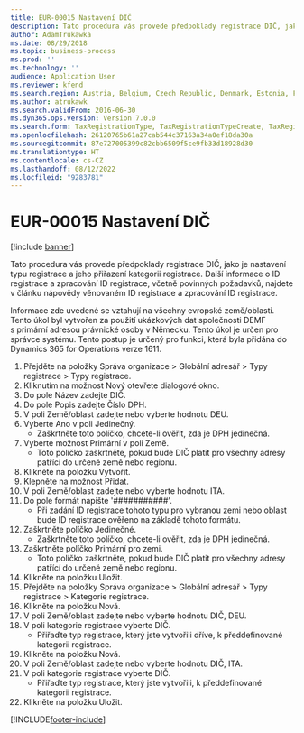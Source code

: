 ```yaml
---
title: EUR-00015 Nastavení DIČ
description: Tato procedura vás provede předpoklady registrace DIČ, jako je nastavení typu registrace a jeho přiřazení kategorii registrace.
author: AdamTrukawka
ms.date: 08/29/2018
ms.topic: business-process
ms.prod: ''
ms.technology: ''
audience: Application User
ms.reviewer: kfend
ms.search.region: Austria, Belgium, Czech Republic, Denmark, Estonia, Finland, France, Germany, Hungary, Ireland, Italy, Latvia, Lithuania, Netherlands, Poland, Spain, Sweden, United Kingdom
ms.author: atrukawk
ms.search.validFrom: 2016-06-30
ms.dyn365.ops.version: Version 7.0.0
ms.search.form: TaxRegistrationType, TaxRegistrationTypeCreate, TaxRegistrationLegislationTypes
ms.openlocfilehash: 26120765b61a27cab544c37163a34a0ef18da30a
ms.sourcegitcommit: 87e727005399c82cbb6509f5ce9fb33d18928d30
ms.translationtype: HT
ms.contentlocale: cs-CZ
ms.lasthandoff: 08/12/2022
ms.locfileid: "9283781"
---
```

# <a name="eur-00015-set-up-vat-id"></a>EUR-00015 Nastavení DIČ

[!include [banner](../../includes/banner.md)]

Tato procedura vás provede předpoklady registrace DIČ, jako je nastavení typu registrace a jeho přiřazení kategorii registrace. Další informace o ID registrace a zpracování ID registrace, včetně povinných požadavků, najdete v článku nápovědy věnovaném ID registrace a zpracování ID registrace. 

Informace zde uvedené se vztahují na všechny evropské země/oblasti. Tento úkol byl vytvořen za použití ukázkových dat společnosti DEMF s primární adresou právnické osoby v Německu. Tento úkol je určen pro správce systému. Tento postup je určený pro funkci, která byla přidána do Dynamics 365 for Operations verze 1611.

1. Přejděte na položky Správa organizace > Globální adresář > Typy registrace > Typy registrace.
2. Kliknutím na možnost Nový otevřete dialogové okno.
3. Do pole Název zadejte DIČ.
4. Do pole Popis zadejte Číslo DPH.
5. V poli Země/oblast zadejte nebo vyberte hodnotu DEU.
6. Vyberte Ano v poli Jedinečný.
    * Zaškrtněte toto políčko, chcete-li ověřit, zda je DPH jedinečná.  
7. Vyberte možnost Primární v poli Země.
    * Toto políčko zaškrtněte, pokud bude DIČ platit pro všechny adresy patřící do určené země nebo regionu.  
8. Klikněte na položku Vytvořit.
9. Klepněte na možnost Přidat.
10. V poli Země/oblast zadejte nebo vyberte hodnotu ITA.
11. Do pole formát napište '###########'.
    * Při zadání ID registrace tohoto typu pro vybranou zemi nebo oblast bude ID registrace ověřeno na základě tohoto formátu.  
12. Zaškrtněte políčko Jedinečné.
    * Zaškrtněte toto políčko, chcete-li ověřit, zda je DPH jedinečná.  
13. Zaškrtněte políčko Primární pro zemi.
    * Toto políčko zaškrtněte, pokud bude DIČ platit pro všechny adresy patřící do určené země nebo regionu.  
14. Klikněte na položku Uložit.
15. Přejděte na položky Správa organizace > Globální adresář > Typy registrace > Kategorie registrace.
16. Klikněte na položku Nová.
17. V poli Země/oblast zadejte nebo vyberte hodnotu DIČ, DEU.
18. V poli kategorie registrace vyberte DIČ.
    * Přiřaďte typ registrace, který jste vytvořili dříve, k předdefinované kategorii registrace.  
19. Klikněte na položku Nová.
20. V poli Země/oblast zadejte nebo vyberte hodnotu DIČ, ITA.
21. V poli kategorie registrace vyberte DIČ.
    * Přiřaďte typ registrace, který jste vytvořili, k předdefinované kategorii registrace.  
22. Klikněte na položku Uložit.



[!INCLUDE[footer-include](../../../includes/footer-banner.md)]

